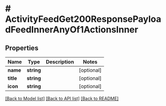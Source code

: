 # # ActivityFeedGet200ResponsePayloadFeedInnerAnyOf1ActionsInner

## Properties

Name | Type | Description | Notes
------------ | ------------- | ------------- | -------------
**name** | **string** |  | [optional]
**title** | **string** |  | [optional]
**icon** | **string** |  | [optional]

[[Back to Model list]](../../README.md#models) [[Back to API list]](../../README.md#endpoints) [[Back to README]](../../README.md)
